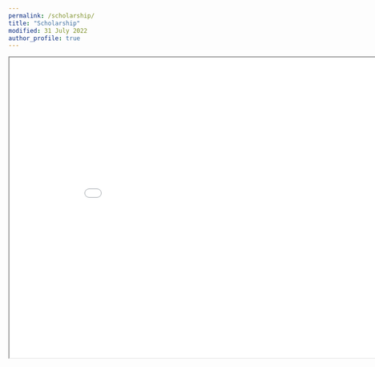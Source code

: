 ```yaml
---
permalink: /scholarship/
title: "Scholarship"
modified: 31 July 2022
author_profile: true
---
```


<iframe src="/files/scholarship.html" height="600" width="900"></iframe>